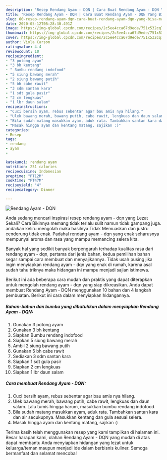 ```yaml
---
description: "Resep Rendang Ayam - DQN | Cara Buat Rendang Ayam - DQN Yang Bisa Manjain Lidah"
title: "Resep Rendang Ayam - DQN | Cara Buat Rendang Ayam - DQN Yang Bisa Manjain Lidah"
slug: 60-resep-rendang-ayam-dqn-cara-buat-rendang-ayam-dqn-yang-bisa-manjain-lidah
date: 2020-05-12T05:28:30.491Z
image: https://img-global.cpcdn.com/recipes/2c5ee4cca67d9ede/751x532cq70/rendang-ayam-dqn-foto-resep-utama.jpg
thumbnail: https://img-global.cpcdn.com/recipes/2c5ee4cca67d9ede/751x532cq70/rendang-ayam-dqn-foto-resep-utama.jpg
cover: https://img-global.cpcdn.com/recipes/2c5ee4cca67d9ede/751x532cq70/rendang-ayam-dqn-foto-resep-utama.jpg
author: Viola Carson
ratingvalue: 4.4
reviewcount: 10
recipeingredient:
- "3 potong ayam"
- "3 bh kentang"
- " Bumbu rendang indofood"
- "5 siung bawang merah"
- "2 siung bawang putih"
- "5 bh cabe rawit"
- "3 sdm santan kara"
- "1 sdt gula pasir"
- "2 cm lengkuas"
- "1 lbr daun salam"
recipeinstructions:
- "Cuci bersih ayam, rebus sebentar agar bau amis nya hilang."
- "Ulek bawang merah, bawang putih, cabe rawit, lengkuas dan daun salam. Lalu tumis hingga harum, masukkan bumbu rendang indofood."
- "Bila sudah matang masukkan ayam, aduk rata. Tambahkan santan kara dan air secukupnya. Masukkan kentang dan gula sesuai selera."
- "Masak hingga ayam dan kentang matang, sajikan :)"
categories:
- Resep
tags:
- rendang
- ayam
- 

katakunci: rendang ayam  
nutrition: 251 calories
recipecuisine: Indonesian
preptime: "PT12M"
cooktime: "PT47M"
recipeyield: "4"
recipecategory: Dinner

---
```



![Rendang Ayam - DQN](https://img-global.cpcdn.com/recipes/2c5ee4cca67d9ede/751x532cq70/rendang-ayam-dqn-foto-resep-utama.jpg)

Anda sedang mencari inspirasi resep rendang ayam - dqn yang Lezat Sekali? Cara Bikinnya memang tidak terlalu sulit namun tidak gampang juga. andaikan keliru mengolah maka hasilnya Tidak Memuaskan dan justru cenderung tidak enak. Padahal rendang ayam - dqn yang enak seharusnya mempunyai aroma dan rasa yang mampu memancing selera kita.



Banyak hal yang sedikit banyak berpengaruh terhadap kualitas rasa dari rendang ayam - dqn, pertama dari jenis bahan, kedua pemilihan bahan segar sampai cara membuat dan menyajikannya. Tidak usah pusing jika ingin menyiapkan rendang ayam - dqn yang enak di rumah, karena asal sudah tahu triknya maka hidangan ini mampu menjadi sajian istimewa.


Berikut ini ada beberapa cara mudah dan praktis yang dapat diterapkan untuk mengolah rendang ayam - dqn yang siap dikreasikan. Anda dapat membuat Rendang Ayam - DQN menggunakan 10 bahan dan 4 langkah pembuatan. Berikut ini cara dalam menyiapkan hidangannya.

<!--inarticleads1-->

##### Bahan-bahan dan bumbu yang dibutuhkan dalam menyiapkan Rendang Ayam - DQN:

1. Gunakan 3 potong ayam
1. Gunakan 3 bh kentang
1. Siapkan  Bumbu rendang indofood
1. Siapkan 5 siung bawang merah
1. Ambil 2 siung bawang putih
1. Gunakan 5 bh cabe rawit
1. Sediakan 3 sdm santan kara
1. Siapkan 1 sdt gula pasir
1. Siapkan 2 cm lengkuas
1. Siapkan 1 lbr daun salam




<!--inarticleads2-->

##### Cara membuat Rendang Ayam - DQN:

1. Cuci bersih ayam, rebus sebentar agar bau amis nya hilang.
1. Ulek bawang merah, bawang putih, cabe rawit, lengkuas dan daun salam. Lalu tumis hingga harum, masukkan bumbu rendang indofood.
1. Bila sudah matang masukkan ayam, aduk rata. Tambahkan santan kara dan air secukupnya. Masukkan kentang dan gula sesuai selera.
1. Masak hingga ayam dan kentang matang, sajikan :)




Terima kasih telah menggunakan resep yang kami tampilkan di halaman ini. Besar harapan kami, olahan Rendang Ayam - DQN yang mudah di atas dapat membantu Anda menyiapkan hidangan yang lezat untuk keluarga/teman maupun menjadi ide dalam berbisnis kuliner. Semoga bermanfaat dan selamat mencoba!
